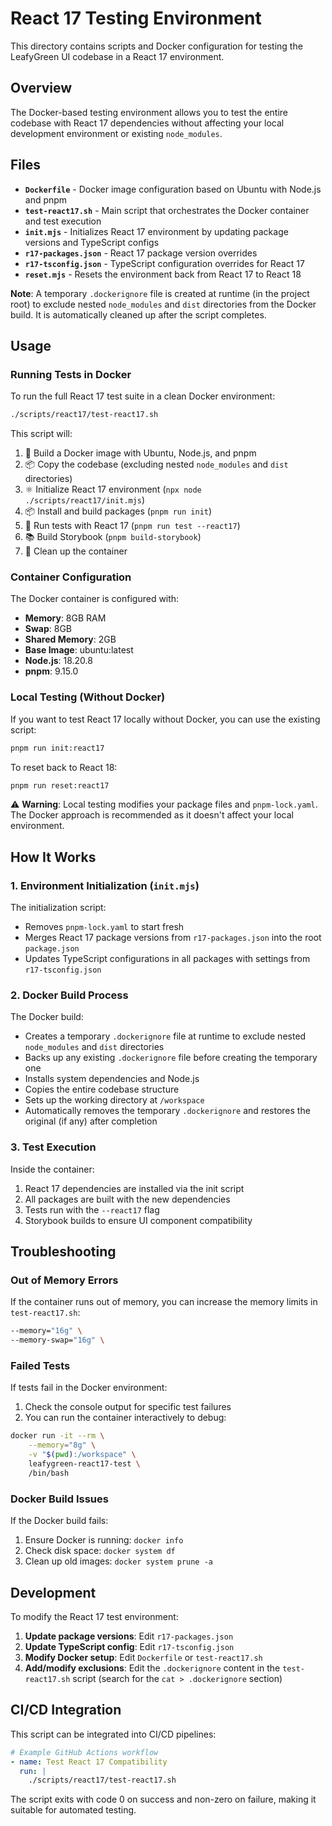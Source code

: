 # React 17 Testing Environment

This directory contains scripts and Docker configuration for testing the LeafyGreen UI codebase in a React 17 environment.

## Overview

The Docker-based testing environment allows you to test the entire codebase with React 17 dependencies without affecting your local development environment or existing `node_modules`.

## Files

- **`Dockerfile`** - Docker image configuration based on Ubuntu with Node.js and pnpm
- **`test-react17.sh`** - Main script that orchestrates the Docker container and test execution
- **`init.mjs`** - Initializes React 17 environment by updating package versions and TypeScript configs
- **`r17-packages.json`** - React 17 package version overrides
- **`r17-tsconfig.json`** - TypeScript configuration overrides for React 17
- **`reset.mjs`** - Resets the environment back from React 17 to React 18

**Note**: A temporary `.dockerignore` file is created at runtime (in the project root) to exclude nested `node_modules` and `dist` directories from the Docker build. It is automatically cleaned up after the script completes.

## Usage

### Running Tests in Docker

To run the full React 17 test suite in a clean Docker environment:

```bash
./scripts/react17/test-react17.sh
```

This script will:

1. 🐳 Build a Docker image with Ubuntu, Node.js, and pnpm
2. 📦 Copy the codebase (excluding nested `node_modules` and `dist` directories)
3. ⚛️ Initialize React 17 environment (`npx node ./scripts/react17/init.mjs`)
4. 📦 Install and build packages (`pnpm run init`)
5. 🧪 Run tests with React 17 (`pnpm run test --react17`)
6. 📚 Build Storybook (`pnpm build-storybook`)
7. 🧹 Clean up the container

### Container Configuration

The Docker container is configured with:

- **Memory**: 8GB RAM
- **Swap**: 8GB
- **Shared Memory**: 2GB
- **Base Image**: ubuntu:latest
- **Node.js**: 18.20.8
- **pnpm**: 9.15.0

### Local Testing (Without Docker)

If you want to test React 17 locally without Docker, you can use the existing script:

```bash
pnpm run init:react17
```

To reset back to React 18:

```bash
pnpm run reset:react17
```

⚠️ **Warning**: Local testing modifies your package files and `pnpm-lock.yaml`. The Docker approach is recommended as it doesn't affect your local environment.

## How It Works

### 1. Environment Initialization (`init.mjs`)

The initialization script:

- Removes `pnpm-lock.yaml` to start fresh
- Merges React 17 package versions from `r17-packages.json` into the root `package.json`
- Updates TypeScript configurations in all packages with settings from `r17-tsconfig.json`

### 2. Docker Build Process

The Docker build:

- Creates a temporary `.dockerignore` file at runtime to exclude nested `node_modules` and `dist` directories
- Backs up any existing `.dockerignore` file before creating the temporary one
- Installs system dependencies and Node.js
- Copies the entire codebase structure
- Sets up the working directory at `/workspace`
- Automatically removes the temporary `.dockerignore` and restores the original (if any) after completion

### 3. Test Execution

Inside the container:

1. React 17 dependencies are installed via the init script
2. All packages are built with the new dependencies
3. Tests run with the `--react17` flag
4. Storybook builds to ensure UI component compatibility

## Troubleshooting

### Out of Memory Errors

If the container runs out of memory, you can increase the memory limits in `test-react17.sh`:

```bash
--memory="16g" \
--memory-swap="16g" \
```

### Failed Tests

If tests fail in the Docker environment:

1. Check the console output for specific test failures
2. You can run the container interactively to debug:

```bash
docker run -it --rm \
    --memory="8g" \
    -v "$(pwd):/workspace" \
    leafygreen-react17-test \
    /bin/bash
```

### Docker Build Issues

If the Docker build fails:

1. Ensure Docker is running: `docker info`
2. Check disk space: `docker system df`
3. Clean up old images: `docker system prune -a`

## Development

To modify the React 17 test environment:

1. **Update package versions**: Edit `r17-packages.json`
2. **Update TypeScript config**: Edit `r17-tsconfig.json`
3. **Modify Docker setup**: Edit `Dockerfile` or `test-react17.sh`
4. **Add/modify exclusions**: Edit the `.dockerignore` content in the `test-react17.sh` script (search for the `cat > .dockerignore` section)

## CI/CD Integration

This script can be integrated into CI/CD pipelines:

```yaml
# Example GitHub Actions workflow
- name: Test React 17 Compatibility
  run: |
    ./scripts/react17/test-react17.sh
```

The script exits with code 0 on success and non-zero on failure, making it suitable for automated testing.
